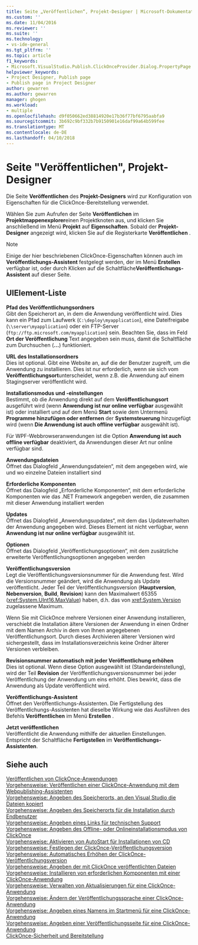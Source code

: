 ```yaml
---
title: Seite „Veröffentlichen“, Projekt-Designer | Microsoft-Dokumentation
ms.custom: ''
ms.date: 11/04/2016
ms.reviewer: ''
ms.suite: ''
ms.technology:
- vs-ide-general
ms.tgt_pltfrm: ''
ms.topic: article
f1_keywords:
- Microsoft.VisualStudio.Publish.ClickOnceProvider.Dialog.PropertyPage
helpviewer_keywords:
- Project Designer, Publish page
- Publish page in Project Designer
author: gewarren
ms.author: gewarren
manager: ghogen
ms.workload:
- multiple
ms.openlocfilehash: d9f050662ed38814920e17b36f77bf6795aabfa9
ms.sourcegitcommit: 3b692c9bf332b7b9150901e16daf99a64b599fee
ms.translationtype: MT
ms.contentlocale: de-DE
ms.lasthandoff: 04/10/2018
---
```

# <a name="publish-page-project-designer"></a>Seite "Veröffentlichen", Projekt-Designer
Die Seite **Veröffentlichen** des **Projekt-Designers** wird zur Konfiguration von Eigenschaften für die ClickOnce-Bereitstellung verwendet.  
  
 Wählen Sie zum Aufrufen der Seite **Veröffentlichen** im **Projektmappenexplorer**einen Projektknoten aus, und klicken Sie anschließend im Menü **Projekt** auf **Eigenschaften**. Sobald der **Projekt-Designer** angezeigt wird, klicken Sie auf die Registerkarte **Veröffentlichen** .  
  
> [!NOTE]
>  Einige der hier beschriebenen ClickOnce-Eigenschaften können auch im **Veröffentlichungs-Assistent** festgelegt werden, der im Menü **Erstellen** verfügbar ist, oder durch Klicken auf die Schaltfläche**Veröffentlichungs-Assistent** auf dieser Seite.  
  
## <a name="uielement-list"></a>UIElement-Liste  
 **Pfad des Veröffentlichungsordners**  
 Gibt den Speicherort an, in dem die Anwendung veröffentlicht wird. Dies kann ein Pfad zum Laufwerk (`C:\deploy\myapplication`), eine Dateifreigabe (`\\server\myapplication`) oder ein FTP-Server (`ftp://ftp.microsoft.com/myapplication`) sein. Beachten Sie, dass im Feld **Ort der Veröffentlichung** Text angegeben sein muss, damit die Schaltfläche zum Durchsuchen (**...**) funktioniert.  
   
 **URL des Installationsordners**  
 Dies ist optional. Gibt eine Website an, auf die der Benutzer zugreift, um die Anwendung zu installieren. Dies ist nur erforderlich, wenn sie sich vom **Veröffentlichungsort**unterscheidet, wenn z.B. die Anwendung auf einem Stagingserver veröffentlicht wird.  
  
 **Installationsmodus und -einstellungen**  
 Bestimmt, ob die Anwendung direkt auf dem **Veröffentlichungsort** ausgeführt wird (wenn **Anwendung ist nur online verfügbar** ausgewählt ist) oder installiert und auf dem Menü **Start** sowie dem Untermenü **Programme hinzufügen oder entfernen** der **Systemsteuerung** hinzugefügt wird (wenn **Die Anwendung ist auch offline verfügbar** ausgewählt ist).  
  
 Für WPF-Webbrowseranwendungen ist die Option **Anwendung ist auch offline verfügbar** deaktiviert, da Anwendungen dieser Art nur online verfügbar sind.  
  
 **Anwendungsdateien**  
 Öffnet das Dialogfeld „Anwendungsdateien“, mit dem angegeben wird, wie und wo einzelne Dateien installiert sind  
  
 **Erforderliche Komponenten**  
 Öffnet das Dialogfeld „Erforderliche Komponenten“, mit dem erforderliche Komponenten wie das .NET Framework angegeben werden, die zusammen mit dieser Anwendung installiert werden  
  
 **Updates**  
 Öffnet das Dialogfeld „Anwendungsupdates“, mit dem das Updateverhalten der Anwendung angegeben wird. Dieses Element ist nicht verfügbar, wenn **Anwendung ist nur online verfügbar** ausgewählt ist.  
  
 **Optionen**  
 Öffnet das Dialogfeld „Veröffentlichungsoptionen“, mit dem zusätzliche erweiterte Veröffentlichungsoptionen angegeben werden  
  
 **Veröffentlichungsversion**  
 Legt die Veröffentlichungsversionsnummer für die Anwendung fest. Wird die Versionsnummer geändert, wird die Anwendung als Update veröffentlicht. Jeder Teil der Veröffentlichungsversion (**Hauptversion**, **Nebenversion**, **Build**, **Revision**) kann den Maximalwert 65355 (<xref:System.UInt16.MaxValue>) haben, d.h. das von <xref:System.Version> zugelassene Maximum.  
  
 Wenn Sie mit ClickOnce mehrere Versionen einer Anwendung installieren, verschiebt die Installation ältere Versionen der Anwendung in einen Ordner mit dem Namen Archiv in dem von Ihnen angegebenen Veröffentlichungsort. Durch dieses Archivieren älterer Versionen wird sichergestellt, dass im Installationsverzeichnis keine Ordner älterer Versionen verbleiben.  
  
 **Revisionsnummer automatisch mit jeder Veröffentlichung erhöhen**  
 Dies ist optional. Wenn diese Option ausgewählt ist (Standardeinstellung), wird der Teil **Revision** der Veröffentlichungsversionsnummer bei jeder Veröffentlichung der Anwendung um eins erhöht. Dies bewirkt, dass die Anwendung als Update veröffentlicht wird.  
  
 **Veröffentlichungs-Assistent**  
 Öffnet den Veröffentlichungs-Assistenten. Die Fertigstellung des Veröffentlichungs-Assistenten hat dieselbe Wirkung wie das Ausführen des Befehls **Veröffentlichen** im Menü **Erstellen** .  
  
 **Jetzt veröffentlichen**  
 Veröffentlicht die Anwendung mithilfe der aktuellen Einstellungen. Entspricht der Schaltfläche **Fertigstellen** im **Veröffentlichungs-Assistenten**.  
  
## <a name="see-also"></a>Siehe auch  
 [Veröffentlichen von ClickOnce-Anwendungen](../../deployment/publishing-clickonce-applications.md)   
 [Vorgehensweise: Veröffentlichen einer ClickOnce-Anwendung mit dem Webpublishing-Assistenten](../../deployment/how-to-publish-a-clickonce-application-using-the-publish-wizard.md)   
 [Vorgehensweise: Angeben des Speicherorts, an den Visual Studio die Dateien kopiert](../../deployment/how-to-specify-where-visual-studio-copies-the-files.md)   
 [Vorgehensweise: Angeben des Speicherorts für die Installation durch Endbenutzer](../../deployment/how-to-specify-the-location-where-end-users-will-install-from.md)   
 [Vorgehensweise: Angeben eines Links für technischen Support](../../deployment/how-to-specify-a-link-for-technical-support.md)   
 [Vorgehensweise: Angeben des Offline- oder Onlineinstallationsmodus von ClickOnce](../../deployment/how-to-specify-the-clickonce-offline-or-online-install-mode.md)   
 [Vorgehensweise: Aktivieren von AutoStart für Installationen von CD](../../deployment/how-to-enable-autostart-for-cd-installations.md)   
 [Vorgehensweise: Festlegen der ClickOnce-Veröffentlichungsversion](../../deployment/how-to-set-the-clickonce-publish-version.md)   
 [Vorgehensweise: Automatisches Erhöhen der ClickOnce-Veröffentlichungsversion](../../deployment/how-to-automatically-increment-the-clickonce-publish-version.md)   
 [Vorgehensweise: Angeben der mit ClickOnce veröffentlichten Dateien](../../deployment/how-to-specify-which-files-are-published-by-clickonce.md)   
 [Vorgehensweise: Installieren von erforderlichen Komponenten mit einer ClickOnce-Anwendung](../../deployment/how-to-install-prerequisites-with-a-clickonce-application.md)   
 [Vorgehensweise: Verwalten von Aktualisierungen für eine ClickOnce-Anwendung](../../deployment/how-to-manage-updates-for-a-clickonce-application.md)   
 [Vorgehensweise: Ändern der Veröffentlichungssprache einer ClickOnce-Anwendung](../../deployment/how-to-change-the-publish-language-for-a-clickonce-application.md)   
 [Vorgehensweise: Angeben eines Namens im Startmenü für eine ClickOnce-Anwendung](../../deployment/how-to-specify-a-start-menu-name-for-a-clickonce-application.md)   
 [Vorgehensweise: Angeben einer Veröffentlichungsseite für eine ClickOnce-Anwendung](../../deployment/how-to-specify-a-publish-page-for-a-clickonce-application.md)   
 [ClickOnce-Sicherheit und Bereitstellung](../../deployment/clickonce-security-and-deployment.md)
